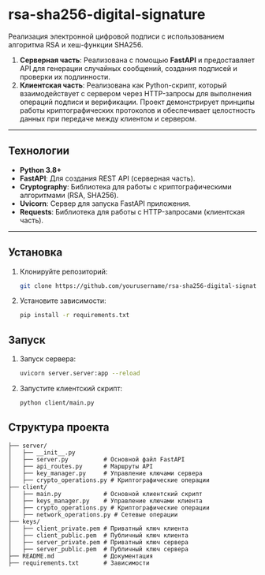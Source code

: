 # rsa-sha256-digital-signature
Реализация электронной цифровой подписи с использованием алгоритма RSA и хеш-функции SHA256.
1. **Серверная часть**: Реализована с помощью **FastAPI** и предоставляет API для генерации случайных сообщений, создания подписей и проверки их подлинности.
2. **Клиентская часть**: Реализована как Python-скрипт, который взаимодействует с сервером через HTTP-запросы для выполнения операций подписи и верификации.
Проект демонстрирует принципы работы криптографических протоколов и обеспечивает целостность данных при передаче между клиентом и сервером.

---

## Технологии

- **Python 3.8+**
- **FastAPI**: Для создания REST API (серверная часть).
- **Cryptography**: Библиотека для работы с криптографическими алгоритмами (RSA, SHA256).
- **Uvicorn**: Сервер для запуска FastAPI приложения.
- **Requests**: Библиотека для работы с HTTP-запросами (клиентская часть).

---

## Установка

1. Клонируйте репозиторий:
   ```bash
   git clone https://github.com/yourusername/rsa-sha256-digital-signature.git
2. Установите зависимости:
   ```bash
   pip install -r requirements.txt
   
## Запуск
1. Запуск сервера:
   ```bash
   uvicorn server.server:app --reload
2. Запустите клиентский скрипт:
   ```bash
   python client/main.py


## Структура проекта

```plaintext
├── server/
│   ├── __init__.py
│   ├── server.py          # Основной файл FastAPI
│   ├── api_routes.py      # Маршруты API
│   ├── key_manager.py     # Управление ключами сервера
│   ├── crypto_operations.py # Криптографические операции
├── client/
│   ├── main.py            # Основной клиентский скрипт
│   ├── keys_manager.py    # Управление ключами клиента
│   ├── crypto_operations.py # Криптографические операции
│   ├── network_operations.py # Сетевые операции
├── keys/
│   ├── client_private.pem # Приватный ключ клиента
│   ├── client_public.pem  # Публичный ключ клиента
│   ├── server_private.pem # Приватный ключ сервера
│   ├── server_public.pem  # Публичный ключ сервера
├── README.md              # Документация
├── requirements.txt       # Зависимости
```
